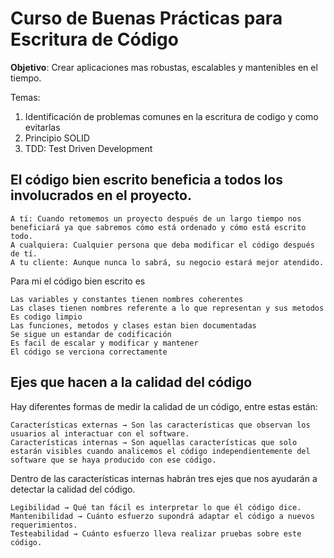# Curso de Buenas Prácticas para Escritura de Código

**Objetivo**: Crear aplicaciones mas robustas, escalables y mantenibles en el tiempo.

Temas:
1. Identificación de problemas comunes en la escritura de codigo y como evitarlas
2. Principio SOLID
3. TDD: Test Driven Development

## El código bien escrito beneficia a todos los involucrados en el proyecto.

    A tí: Cuando retomemos un proyecto después de un largo tiempo nos beneficiará ya que sabremos cómo está ordenado y cómo está escrito todo.
    A cualquiera: Cualquier persona que deba modificar el código después de tí.
    A tu cliente: Aunque nunca lo sabrá, su negocio estará mejor atendido.



Para mi el código bien escrito es

    Las variables y constantes tienen nombres coherentes
    Las clases tienen nombres referente a lo que representan y sus metodos
    Es codigo limpio
    Las funciones, metodos y clases estan bien documentadas
    Se sigue un estandar de codificación
    Es facil de escalar y modificar y mantener
    El código se verciona correctamente


## Ejes que hacen a la calidad del código

Hay diferentes formas de medir la calidad de un código, entre estas están:

    Características externas → Son las características que observan los usuarios al interactuar con el software.
    Características internas → Son aquellas características que solo estarán visibles cuando analicemos el código independientemente del software que se haya producido con ese código.

Dentro de las características internas habrán tres ejes que nos ayudarán a detectar la calidad del código.

    Legibilidad → Qué tan fácil es interpretar lo que él código dice.
    Mantenibilidad → Cuánto esfuerzo supondrá adaptar el código a nuevos requerimientos.
    Testeabilidad → Cuánto esfuerzo lleva realizar pruebas sobre este código.
